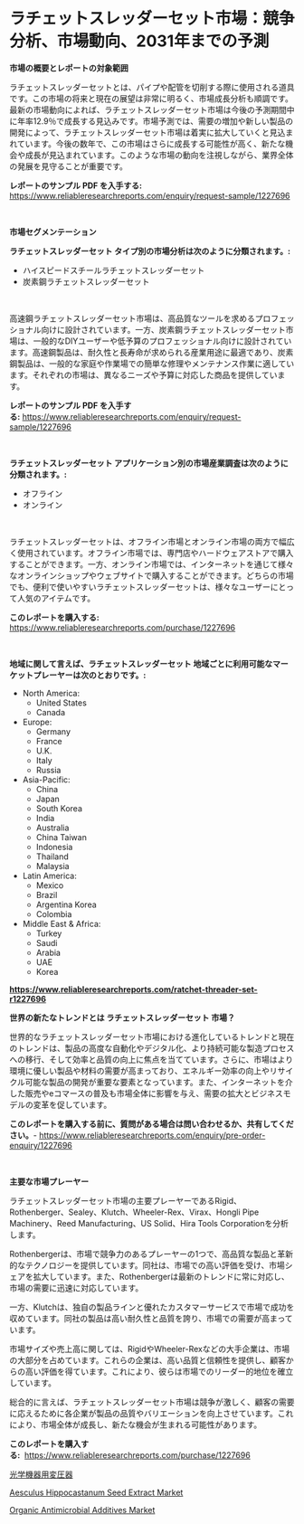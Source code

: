 <p><h1>ラチェットスレッダーセット市場：競争分析、市場動向、2031年までの予測</h1></p><p><strong>市場の概要とレポートの対象範囲</strong></p>
<p><p>ラチェットスレッダーセットとは、パイプや配管を切削する際に使用される道具です。この市場の将来と現在の展望は非常に明るく、市場成長分析も順調です。最新の市場動向によれば、ラチェットスレッダーセット市場は今後の予測期間中に年率12.9％で成長する見込みです。市場予測では、需要の増加や新しい製品の開発によって、ラチェットスレッダーセット市場は着実に拡大していくと見込まれています。今後の数年で、この市場はさらに成長する可能性が高く、新たな機会や成長が見込まれています。このような市場の動向を注視しながら、業界全体の発展を見守ることが重要です。</p></p>
<p><strong>レポートのサンプル PDF を入手する:</strong> <a href="https://www.reliableresearchreports.com/enquiry/request-sample/1227696">https://www.reliableresearchreports.com/enquiry/request-sample/1227696</a></p>
<p>&nbsp;</p>
<p><strong>市場セグメンテーション</strong></p>
<p><strong>ラチェットスレッダーセット タイプ別の市場分析は次のように分類されます。:</strong></p>
<p><ul><li>ハイスピードスチールラチェットスレッダーセット</li><li>炭素鋼ラチェットスレッダーセット</li></ul></p>
<p>&nbsp;</p>
<p><p>高速鋼ラチェットスレッダーセット市場は、高品質なツールを求めるプロフェッショナル向けに設計されています。一方、炭素鋼ラチェットスレッダーセット市場は、一般的なDIYユーザーや低予算のプロフェッショナル向けに設計されています。高速鋼製品は、耐久性と長寿命が求められる産業用途に最適であり、炭素鋼製品は、一般的な家庭や作業場での簡単な修理やメンテナンス作業に適しています。それぞれの市場は、異なるニーズや予算に対応した商品を提供しています。</p></p>
<p><strong>レポートのサンプル PDF を入手する:</strong>&nbsp;<a href="https://www.reliableresearchreports.com/enquiry/request-sample/1227696">https://www.reliableresearchreports.com/enquiry/request-sample/1227696</a></p>
<p>&nbsp;</p>
<p><strong> ラチェットスレッダーセット アプリケーション別の市場産業調査は次のように分類されます。:</strong></p>
<p><ul><li>オフライン</li><li>オンライン</li></ul></p>
<p>&nbsp;</p>
<p><p>ラチェットスレッダーセットは、オフライン市場とオンライン市場の両方で幅広く使用されています。オフライン市場では、専門店やハードウェアストアで購入することができます。一方、オンライン市場では、インターネットを通じて様々なオンラインショップやウェブサイトで購入することができます。どちらの市場でも、便利で使いやすいラチェットスレッダーセットは、様々なユーザーにとって人気のアイテムです。</p></p>
<p><strong>このレポートを購入する:</strong>&nbsp; <a href="https://www.reliableresearchreports.com/purchase/1227696">https://www.reliableresearchreports.com/purchase/1227696</a></p>
<p>&nbsp;</p>
<p><strong>地域に関して言えば、ラチェットスレッダーセット 地域ごとに利用可能なマーケットプレーヤーは次のとおりです。:</strong></p>
<p><ul>
    <li>
        North America:
        <ul>
            <li>United States</li>
            <li>Canada</li>
        </ul>
    </li>
    <li>
        Europe:
        <ul>
            <li>Germany</li>
            <li>France</li>
            <li>U.K.</li>
            <li>Italy</li>
            <li>Russia</li>
        </ul>
    </li>
    <li>
        Asia-Pacific:
        <ul>
            <li>China</li>
            <li>Japan</li>
            <li>South Korea</li>
            <li>India</li>
            <li>Australia</li>
            <li>China Taiwan</li>
            <li>Indonesia</li>
            <li>Thailand</li>
            <li>Malaysia</li>
        </ul>
    </li>
    <li>
        Latin America:
        <ul>
            <li>Mexico</li>
            <li>Brazil</li>
            <li>Argentina Korea</li>
            <li>Colombia</li>
        </ul>
    </li>
    <li>
        Middle East & Africa:
        <ul>
            <li>Turkey</li>
            <li>Saudi</li>
            <li>Arabia</li>
            <li>UAE</li>
            <li>Korea</li>
        </ul>
    </li>
    </ul></p>
<p><strong><a href="https://www.reliableresearchreports.com/ratchet-threader-set-r1227696">https://www.reliableresearchreports.com/ratchet-threader-set-r1227696</a></strong>&nbsp;</p>
<p><strong>世界の新たなトレンドとは ラチェットスレッダーセット 市場？</strong></p>
<p><p>世界的なラチェットスレッダーセット市場における進化しているトレンドと現在のトレンドは、製品の高度な自動化やデジタル化、より持続可能な製造プロセスへの移行、そして効率と品質の向上に焦点を当てています。さらに、市場はより環境に優しい製品や材料の需要が高まっており、エネルギー効率の向上やリサイクル可能な製品の開発が重要な要素となっています。また、インターネットを介した販売やeコマースの普及も市場全体に影響を与え、需要の拡大とビジネスモデルの変革を促しています。</p></p>
<p><strong>このレポートを購入する前に、質問がある場合は問い合わせるか、共有してください。</strong>- <a href="https://www.reliableresearchreports.com/enquiry/pre-order-enquiry/1227696">https://www.reliableresearchreports.com/enquiry/pre-order-enquiry/1227696</a></p>
<p>&nbsp;</p>
<p><strong>主要な市場プレーヤー</strong></p>
<p><p>ラチェットスレッダーセット市場の主要プレーヤーであるRigid、Rothenberger、Sealey、Klutch、Wheeler-Rex、Virax、Hongli Pipe Machinery、Reed Manufacturing、US Solid、Hira Tools Corporationを分析します。</p><p>Rothenbergerは、市場で競争力のあるプレーヤーの1つで、高品質な製品と革新的なテクノロジーを提供しています。同社は、市場での高い評価を受け、市場シェアを拡大しています。また、Rothenbergerは最新のトレンドに常に対応し、市場の需要に迅速に対応しています。</p><p>一方、Klutchは、独自の製品ラインと優れたカスタマーサービスで市場で成功を収めています。同社の製品は高い耐久性と品質を誇り、市場での需要が高まっています。</p><p>市場サイズや売上高に関しては、RigidやWheeler-Rexなどの大手企業は、市場の大部分を占めています。これらの企業は、高い品質と信頼性を提供し、顧客からの高い評価を得ています。これにより、彼らは市場でのリーダー的地位を確立しています。</p><p>総合的に言えば、ラチェットスレッダーセット市場は競争が激しく、顧客の需要に応えるために各企業が製品の品質やバリエーションを向上させています。これにより、市場全体が成長し、新たな機会が生まれる可能性があります。</p></p>
<p><strong>このレポートを購入する:</strong>&nbsp;&nbsp;<a href="https://www.reliableresearchreports.com/purchase/1227696">https://www.reliableresearchreports.com/purchase/1227696</a></p>
<p><p><a href="https://github.com/EstelWisozk1/Market-Research-Report-List-1/blob/main/832548229794.md">光学機器用変圧器</a></p><p><a href="https://www.linkedin.com/pulse/aesculus-hippocastanum-seed-extract-market-size-examines-its-6816c?trackingId=qeDCX3%2BwGZprEemwKslMbA%3D%3D">Aesculus Hippocastanum Seed Extract Market</a></p><p><a href="https://www.linkedin.com/pulse/organic-antimicrobial-additives-market-size-reflecting-forecast-ztzqc?trackingId=PdrRCcLvYeLON7teIghC5Q%3D%3D">Organic Antimicrobial Additives Market</a></p></p>